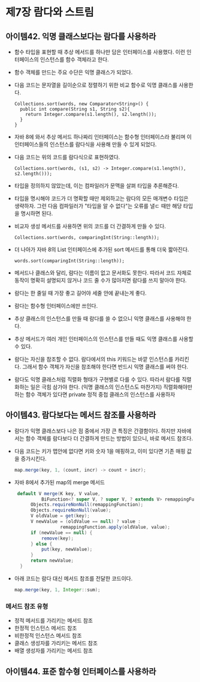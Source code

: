 # 제7장 람다와 스트림


## 아이템42. 익명 클래스보다는 람다를 사용하라
- 함수 타입을 표현할 때 추상 메서드를 하나만 담은 인터페이스를 사용했다. 이런 인터페이스의 인스턴스를 함수 객체라고 한다.
- 함수 객체를 만드는 주요 수단은 익명 클래스가 되었다.
- 다음 코드는 문자열을 길이순으로 정렬하기 위한 비교 함수로 익명 클래스를 사용한다.

  ```
  Collections.sort(words, new Comparator<String>() {
    public int compare(String s1, String s2){
      return Integer.compare(s1.length(), s2.length());
    }
  }
  ```
- 자바 8에 와서 추상 메서드 하나짜리 인터페이스는 함수형 인터페이스라 불리며 이 인터페이스들의 인스턴스를 람다식을 사용해 만들 수 있게 되었다.
- 다음 코드는 위의 코드를 람다식으로 표현하였다.
  ```
  Collections.sort(words, (s1, s2) -> Integer.compare(s1.length(), s2.length()));
  ```
- 타입을 정의하지 않았는데, 이는 컴파일러가 문맥을 살펴 타입을 추론해준다.
- 타입을 명시해야 코드가 더 명확할 때만 제외하고는 람다의 모든 매개변수 타입은 생략하자. 그런 다음 컴파일러가 "타입을 알 수 없다"는 오류를 낼ㄷ 때만 해당 타입을 명시하면 된다.
- 비교자 생성 메서드를 사용하면 위의 코드를 더 간결하게 만들 수 있다.
  ```
  Collections.sort(words, comparingInt(String::length));
  ```
- 더 나아가 자바 8의 List 인터페이스에 추가된 sort 메서드를 통해 더욱 짧아진다.
  ```
  words.sort(comparingInt(String::length));
  ```

- 메서드나 클래스와 달리, 람다는 이름이 없고 문서화도 못한다. 따라서 코드 자체로 동작이 명확히 설명되지 않거나 코드 줄 수가 많아지면 람다를 쓰지 말아야 한다.
- 람다는 한 줄일 때 가장 좋고 길어야 세줄 안에 끝내는게 좋다.
- 람다는 함수형 인터페이스에만 쓰인다. 
- 추상 클래스의 인스턴스를 만들 때 람다를 쓸 수 없으니 익명 클래스를 사용해야 한다.
- 추상 메서드가 여러 개인 인터페이스의 인스턴스를 만들 때도 익명 클래스를 사용할 수 있다.
- 람다는 자신을 참조할 수 없다. 람다에서의 this 키워드는 바깥 인스턴스를 카리킨다. 그래서 함수 객체가 자신을 참조해야 한다면 반드시 익명 클래스를 써야 한다.
- 람다도 익명 클래스처럼 직렬화 형태가 구현별로 다를 수 있다. 따라서 람다를 직렬화하는 일은 극힘 삼가야 한다. (익명 클래스의 인스턴스도 마찬가지) 직렬화해야만 하는 함수 객체가 있다면 private 정적 중첩 클래스의 인스턴스를 사용하자


## 아이템43. 람다보다는 메서드 참조를 사용하라
- 람다가 익명 클래스보다 나은 점 중에서 가장 큰 특징은 간결함이다. 하지만 자바에서는 함수 객체를 람다보다 더 간결하게 만드는 방법이 있으니, 바로 메서드 참조다.
- 다음 코드는 키가 맵안에 없다면 키와 숫자 1을 매핑하고, 이미 있다면 기존 매핑 값을 증가시킨다.
  ```java
  map.merge(key, 1, (count, incr) -> count + incr);
  ```
  
- 자바 8에서 추가된 map의 merge 메서드
  ```java
   default V merge(K key, V value,
            BiFunction<? super V, ? super V, ? extends V> remappingFunction) {
        Objects.requireNonNull(remappingFunction);
        Objects.requireNonNull(value);
        V oldValue = get(key);
        V newValue = (oldValue == null) ? value :
                   remappingFunction.apply(oldValue, value);
        if (newValue == null) {
            remove(key);
        } else {
            put(key, newValue);
        }
        return newValue;
    }
  ```

- 아래 코드는 람다 대신 메서드 참조를 전달한 코드이다.
  ```java
  map.merge(key, 1, Integer::sum);
  ```

### 메서드 참조 유형
- 정적 메서드를 가리키는 메서드 참조
- 한정적 인스턴스 메서드 참조
- 비한정적 인스턴스 메서드 참조
- 클래스 생성자를 가리키는 메서드 참조
- 배열 생성자를 가리키는 메서드 참조
  
  
## 아이템44. 표준 함수형 인터페이스를 사용하라


  
  







